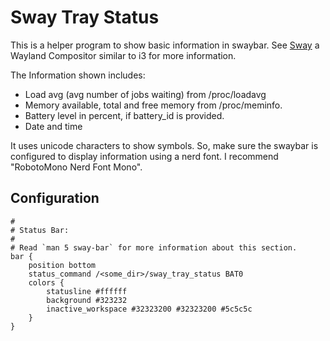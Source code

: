 # Sway Tray Status

This is a helper program to show basic information in swaybar. See [Sway](https://github.com/swaywm/sway) a Wayland Compositor similar to i3 for more information.

The Information shown includes:

- Load avg (avg number of jobs waiting) from /proc/loadavg
- Memory available, total and free memory from /proc/meminfo.
- Battery level in percent, if battery_id is provided.
- Date and time

It uses unicode characters to show symbols. So, make sure the swaybar is configured to display information using a nerd font. I recommend "RobotoMono Nerd Font Mono".

## Configuration

```
#
# Status Bar:
#
# Read `man 5 sway-bar` for more information about this section.
bar {
    position bottom 
    status_command /<some_dir>/sway_tray_status BAT0
    colors {
        statusline #ffffff
        background #323232
        inactive_workspace #32323200 #32323200 #5c5c5c
    }
}
```

